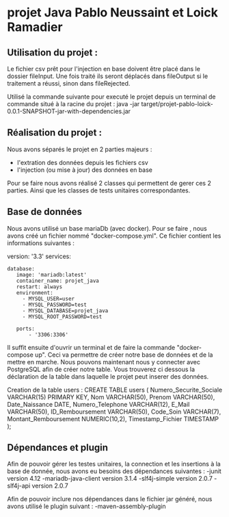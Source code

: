 # projet Java Pablo Neussaint et Loick Ramadier

## Utilisation du projet :
Le fichier csv prêt pour l'injection en base doivent être placé dans le dossier fileInput. 
Une fois traité ils seront déplacés dans fileOutput si le traitement a réussi, sinon dans fileRejected.

Utilisé la commande suivante pour executé le projet depuis un terminal de commande situé à la racine du projet :
java -jar target/projet-pablo-loick-0.0.1-SNAPSHOT-jar-with-dependencies.jar

## Réalisation du projet : 
Nous avons séparés le projet en 2 parties majeurs : 
- l'extration des données depuis les fichiers csv
- l'injection (ou mise à jour) des données en base

Pour se faire nous avons réalisé 2 classes qui permettent de gerer ces 2 parties. 
Ainsi que les classes de tests unitaires correspondantes.

## Base de données 
Nous avons utilisé un base mariaDb (avec docker). Pour se faire , nous avons créé un fichier nommé "docker-compose.yml".
Ce fichier contient les informations suivantes :

version: '3.3'
services:

    database:
       image: 'mariadb:latest'
       container_name: projet_java
       restart: always
       environment:
         - MYSQL_USER=user
         - MYSQL_PASSWORD=test
         - MYSQL_DATABASE=projet_java
         - MYSQL_ROOT_PASSWORD=test
        
       ports:
           - '3306:3306'
        
Il suffit ensuite d'ouvrir un terminal et de faire la commande "docker-compose up".
Ceci va permettre de créer notre base de données et de la mettre en marche.
Nous pouvons maintenant nous y connecter avec PostgreSQL afin de créer notre table.
Vous trouverez ci dessous la déclaration de la table dans laquelle le projet peut inserer des données.

Creation de la table users :
CREATE TABLE users (
Numero_Securite_Sociale VARCHAR(15) PRIMARY KEY,
Nom VARCHAR(50),
Prenom VARCHAR(50),
Date_Naissance DATE,
Numero_Telephone VARCHAR(12),
E_Mail VARCHAR(50),
ID_Remboursement VARCHAR(50),
Code_Soin VARCHAR(7),
Montant_Remboursement NUMERIC(10,2),
Timestamp_Fichier TIMESTAMP
);

## Dépendances et plugin

Afin de pouvoir gérer les testes unitaires, la connection et les insertions à la base de donnée, nous avons eu besoins des dépendances suivantes :
-junit version 4.12
-mariadb-java-client version 3.1.4
-slf4j-simple version 2.0.7
-slf4j-api version 2.0.7

Afin de pouvoir inclure nos dépendances dans le fichier jar généré, nous avons utilisé le plugin suivant :
-maven-assembly-plugin
